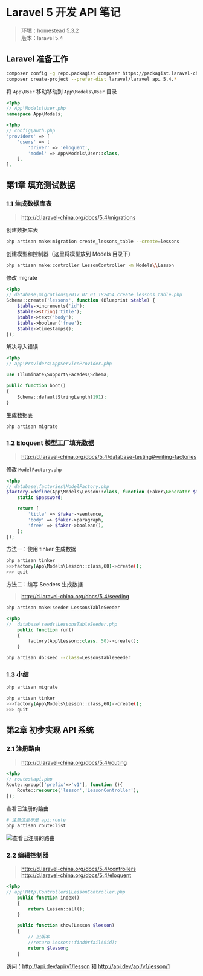 #  Laravel 5 开发 API 笔记

> 环境：homestead 5.3.2     
> 版本：laravel 5.4     

## Laravel 准备工作

```bash
composer config -g repo.packagist composer https://packagist.laravel-china.org
composer create-project --prefer-dist laravel/laravel api 5.4.*
```

将 `App\User` 移动移动到 `App\Models\User` 目录

```php
<?php
// App\Models\User.php
namespace App\Models;
```

```php
<?php
// config\auth.php
'providers' => [
    'users' => [
        'driver' => 'eloquent',
        'model' => App\Models\User::class,
    ],
],
```

## 第1章 填充测试数据

### 1.1 生成数据库表

> <http://d.laravel-china.org/docs/5.4/migrations>     

创建数据库表

```bash
php artisan make:migration create_lessons_table --create=lessons
```

创建模型和控制器（这里将模型放到 Models 目录下）

```bash
php artisan make:controller LessonController -m Models\\Lesson
```

修改 migrate

```php
<?php
// database\migrations\2017_07_01_182454_create_lessons_table.php
Schema::create('lessons', function (Blueprint $table) {
    $table->increments('id');
    $table->string('title');
    $table->text('body');
    $table->boolean('free');
    $table->timestamps();
});
```

解决导入错误

```php
<?php
// app\Providers\AppServiceProvider.php

use Illuminate\Support\Facades\Schema;

public function boot()
{
    Schema::defaultStringLength(191);
}
```

生成数据表

```bash
php artisan migrate
```

### 1.2 Eloquent 模型工厂填充数据

> <http://d.laravel-china.org/docs/5.4/database-testing#writing-factories>     

修改 `ModelFactory.php`

```php
<?php
// database\factories\ModelFactory.php
$factory->define(App\Models\Lesson::class, function (Faker\Generator $faker) {
    static $password;

    return [
        'title' => $faker->sentence,
        'body' => $faker->paragraph,
        'free' => $faker->boolean(),
    ];
});
```

方法一：使用 tinker 生成数据

```bash
php artisan tinker
>>>factory(App\Models\Lesson::class,60)->create();
>>> quit
```

方法二：编写 Seeders  生成数据

> <http://d.laravel-china.org/docs/5.4/seeding>     

```bash
php artisan make:seeder LessonsTableSeeder
```

```php
<?php
//  database\seeds\LessonsTableSeeder.php
    public function run()
    {
        factory(App\Lesson::class, 50)->create();
    }
```

```bash
php artisan db:seed --class=LessonsTableSeeder
```

### 1.3 小结

```bash
php artisan migrate

php artisan tinker
>>>factory(App\Models\Lesson::class,60)->create();
>>> quit
```

## 第2章 初步实现 API 系统

### 2.1 注册路由

> <http://d.laravel-china.org/docs/5.4/routing>

```php
<?php
// routes\api.php
Route::group(['prefix'=>'v1'], function (){
    Route::resource('lesson','LessonController');
});
```

查看已注册的路由

```bash
# 注意这里不是 api:route
php artisan route:list
```

![查看已注册的路由](https://imgcdn.wangyan.org/l/laravel-route.jpg)

### 2.2 编辑控制器

> <http://d.laravel-china.org/docs/5.4/controllers>    
> <http://d.laravel-china.org/docs/5.4/eloquent>     

```php
<?php
// app\Http\Controllers\LessonController.php
    public function index()
    {
        return Lesson::all();
    }

    public function show(Lesson $lesson)
    {
        // 旧版本
        //return Lesson::findOrfail($id);
        return $lesson;
    }
```

访问：<http://api.dev/api/v1/lesson> 和 <http://api.dev/api/v1/lesson/1>